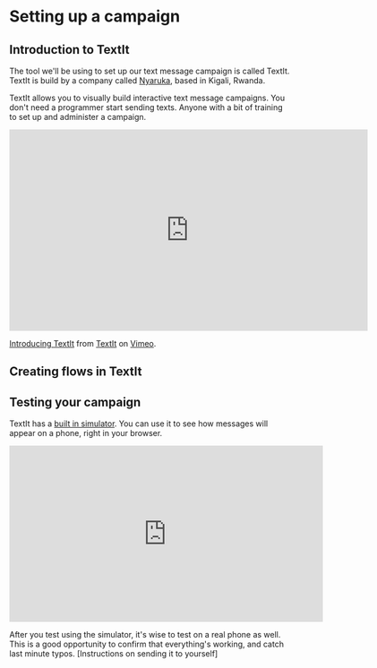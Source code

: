 # Setting up a campaign

## Introduction to TextIt

The tool we'll be using to set up our text message campaign is called TextIt. TextIt is build by a company called [Nyaruka](http://nyaruka.com/), based in Kigali, Rwanda.

TextIt allows you to visually build interactive text message campaigns. You don't need a programmer start sending texts. Anyone with a bit of training to set up and administer a campaign.

<iframe src="https://player.vimeo.com/video/72253940" width="640" height="360" frameborder="0" webkitallowfullscreen="" mozallowfullscreen="" allowfullscreen=""></iframe>

[Introducing TextIt](https://vimeo.com/72253940) from [TextIt](https://vimeo.com/textitin) on [Vimeo](https://vimeo.com).

## Creating flows in TextIt

## Testing your campaign

TextIt has a [built in simulator](http://feedback.textit.in/knowledgebase/articles/776505-using-the-simulator). You can use it to see how messages will appear on a phone, right in your browser.

<iframe width="560" height="315" src="https://www.youtube.com/embed/--PvzMpiWFw" frameborder="0" allowfullscreen=""></iframe>

After you test using the simulator, it's wise to test on a real phone as well. This is a good opportunity to confirm that everything's working, and catch last minute typos. [Instructions on sending it to yourself]